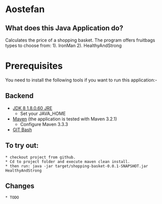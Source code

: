 # Aostefan

What does this Java Application do?
-----------------------------------
Calculates the price of a shopping basket. The program offers fruitbags types to choose from:
1). IronMan
2). HealthyAndStrong


Prerequisites
=============
You need to install the following tools if you want to run this application:-

Backend
-------
* [JDK 8 1.8.0.60 JRE](http://www.oracle.com/technetwork/java/javase/downloads/jdk8-downloads-2133151.html)
	* Set your JAVA_HOME
* [Maven](http://maven.apache.org/) (the application is tested with Maven 3.2.1)
	* Configure Maven 3.3.3
* [GIT Bash](https://github.com/git-for-windows/git/releases/download/v2.6.1.windows.1/Git-2.6.1-64-bit.exe)
		
## To try out:
	* checkout project from github.
	* Cd to project folder and execute maven clean install.
	* then run: java -jar target/shopping-basket-0.0.1-SNAPSHOT.jar HealthyAndStrong
	
## Changes
	* TODO